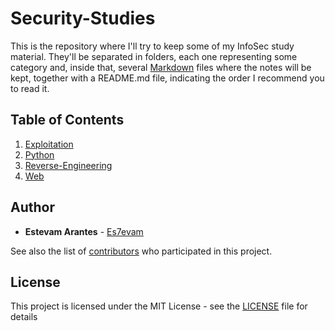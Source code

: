 # Security-Studies

This is the repository where I'll try to keep some of my InfoSec study material.
They'll be separated in folders, each one representing some category and, inside that, several [Markdown](https://en.wikipedia.org/wiki/Markdown) files where the notes will be kept, together with a README.md file, indicating the order I recommend you to read it.

## Table of Contents
1. [Exploitation](/Security-Studies/Exploitation/)
2. [Python](/Security-Studies/Python/)
3. [Reverse-Engineering](/Security-Studies/Reverse-Engineering/)
4. [Web](/Security-Studies/Web/)

## Author

* **Estevam Arantes** - [Es7evam](https://github.com/Es7evam)

See also the list of [contributors](https://github.com/Es7evam/Security-Studies/contributors) who participated in this project.

## License

This project is licensed under the MIT License - see the [LICENSE](LICENSE) file for details